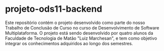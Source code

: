 # projeto-ods11-backend
 Este repositório contém o projeto desenvolvido como parte do nosso Trabalho de Conclusão de Curso no curso de Desenvolvimento de Software Multiplataforma. O projeto está sendo desenvolvido por quatro alunos da Faculdade de Tecnologia de Matão "Luiz Marchesan", e tem como objetivo integrar os conhecimentos adquiridos ao longo dos semestres.
